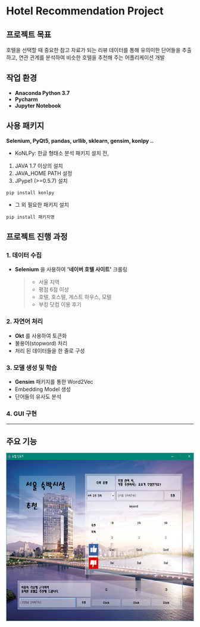 # Hotel Recommendation Project

## 프로젝트 목표
호텔을 선택할 때 중요한 참고 자료가 되는 리뷰 데이터를 통해 유의미한 단어들을 추출하고, 연관 관계를 분석하여 비슷한 호텔을 추천해 주는 어플리케이션 개발

## 작업 환경
- **Anaconda Python 3.7**
- **Pycharm**
- **Jupyter Notebook**

## 사용 패키지
**Selenium, PyQt5, pandas, urllib, sklearn, gensim, konlpy ‥**

- KoNLPy: 한글 형태소 분석 패키지 설치 전,

1. JAVA 1.7 이상의 설치
2. JAVA_HOME PATH 설정
3. JPype1 (>=0.5.7) 설치
```
pip install konlpy
```
- 그 외 필요한 패키지 설치
```
pip install 패키지명
```

## 프로젝트 진행 과정
### 1. 데이터 수집
- **Selenium** 을 사용하여 **'네이버 호텔 사이트'** 크롤링

  > - 서울 지역
  > - 평점 6점 이상
  > - 호텔, 호스텔, 게스트 하우스, 모텔
  > - 부킹 닷컴 이용 후기

### 2. 자연어 처리

- **Okt** 를 사용하여 토큰화
- 불용어(stopword) 처리
- 처리 된 데이터들을 한 줄로 구성

### 3. 모델 생성 및 학습

- **Gensim** 패키지를 통한 Word2Vec
- Embedding Model 생성
- 단어들의 유사도 분석

### 4. GUI 구현

---------------------------
## 주요 기능

<p align="center"><img src="/img/Screenshots/main.PNG" width="700px" height="450px"></>


